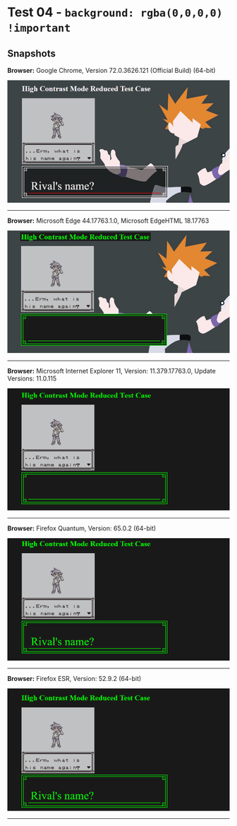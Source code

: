 # Test 04 - `background: rgba(0,0,0,0) !important`

## Snapshots
**Browser:** Google Chrome, Version 72.0.3626.121 (Official Build) (64-bit)

![Chrome Snapshot](/04-rgba%20!important/snapshots/GoogleChrome.png)
___

**Browser:** Microsoft Edge 44.17763.1.0, Microsoft EdgeHTML 18.17763

![Edge Snapshot](/04-rgba%20!important/snapshots/MicrosoftEdge_HCM.png)
___
**Browser:** Microsoft Internet Explorer 11, Version: 11.379.17763.0, Update Versions: 11.0.115

![Internet Explorer Snapshot](/04-rgba%20!important/snapshots/InternetExplorer_HCM.png)
___
**Browser:** Firefox Quantum, Version: 65.0.2 (64-bit)

![Firefox Quantum Snapshot](/04-rgba%20!important/snapshots/FirefoxQuantum_HCM.png)
___
**Browser:** Firefox ESR, Version: 52.9.2 (64-bit)

![Firefox ESR Snapshot](/04-rgba%20!important/snapshots/FirefoxESR_HCM.png)
___
